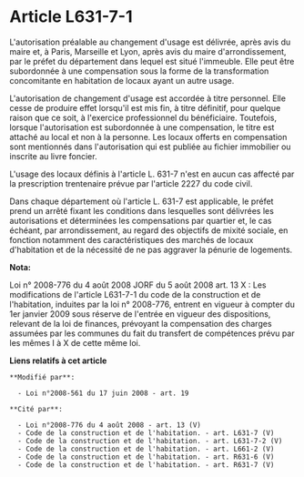 # Article L631-7-1

L'autorisation préalable au changement d'usage est délivrée, après avis du maire et, à Paris, Marseille et Lyon, après avis
du maire d'arrondissement, par le préfet du département dans lequel est situé l'immeuble. Elle peut être subordonnée à une
compensation sous la forme de la transformation concomitante en habitation de locaux ayant un autre usage.

L'autorisation de changement d'usage est accordée à titre personnel. Elle cesse de produire effet lorsqu'il est mis fin, à
titre définitif, pour quelque raison que ce soit, à l'exercice professionnel du bénéficiaire. Toutefois, lorsque
l'autorisation est subordonnée à une compensation, le titre est attaché au local et non à la personne. Les locaux offerts en
compensation sont mentionnés dans l'autorisation qui est publiée au fichier immobilier ou inscrite au livre foncier.

L'usage des locaux définis à l'article L. 631-7 n'est en aucun cas affecté par la prescription trentenaire prévue par
l'article 2227 du code civil. 

Dans chaque département où l'article L. 631-7 est applicable, le préfet prend un arrêté fixant les conditions dans lesquelles
sont délivrées les autorisations et déterminées les compensations par quartier et, le cas échéant, par arrondissement, au
regard des objectifs de mixité sociale, en fonction notamment des caractéristiques des marchés de locaux d'habitation et de
la nécessité de ne pas aggraver la pénurie de logements.

**Nota:**

Loi n° 2008-776 du 4 août 2008 JORF du 5 août 2008 art. 13 X : Les modifications de l'article L631-7-1 du code de la
construction et de l'habitation, induites par la loi n° 2008-776, entrent en vigueur à compter du 1er janvier 2009 sous
réserve de l'entrée en vigueur des dispositions, relevant de la loi de finances, prévoyant la compensation des charges
assumées par les communes du fait du transfert de compétences prévu par les mêmes I à X de cette même loi.

**Liens relatifs à cet article**

	**Modifié par**:

	  - Loi n°2008-561 du 17 juin 2008 - art. 19

	**Cité par**:

	  - Loi n°2008-776 du 4 août 2008 - art. 13 (V)
	  - Code de la construction et de l'habitation. - art. L631-7 (V)
	  - Code de la construction et de l'habitation. - art. L631-7-2 (V)
	  - Code de la construction et de l'habitation. - art. L661-2 (V)
	  - Code de la construction et de l'habitation. - art. R631-6 (V)
	  - Code de la construction et de l'habitation. - art. R631-7 (V)
